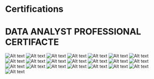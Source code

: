 # Certifications
# DATA ANALYST PROFESSIONAL CERTIFACTE
<img src="https://github.com/software-shoaib/Certifications/blob/main/IBM%20DATA%20ANALYST%20PROFESSIONAL%20CERTIFICATE.jpg" alt="Alt text" title="Optional title">
<img src="https://github.com/software-shoaib/Certifications/blob/main/certificate%20of%20DATA%20VISUALIZATIONS%20USING%20PYTHON.jpg" alt="Alt text" title="Optional title">
<img src="https://github.com/software-shoaib/Certifications/blob/main/IBM%20cerificate%20Through%20Coursera%20Data%20Analysis%20with%20Python.jpg" alt="Alt text" title="Optional title">
<img src="https://github.com/software-shoaib/Certifications/blob/main/DATABASE%20AND%20SQL.jpg" alt="Alt text" title="Optional title">
<img src="https://github.com/software-shoaib/Certifications/blob/main/Python%20Project%20for%20Data%20Science%20cert.jpg" alt="Alt text" title="Optional title">
<img src="https://github.com/software-shoaib/Certifications/blob/main/IBM%20CERTIFICATE%20OF%20Python%20for%20Data%20Science%2C%20AI%20%26%20Development.jpg" alt="Alt text" title="Optional title">
<img src="https://github.com/software-shoaib/Certifications/blob/main/IBM%20COURSE%20OF%20Data%20Visualization%20and%20Dashboards%20with%20Excel%20and.jpg" alt="Alt text" title="Optional title">
<img src="https://github.com/software-shoaib/Certifications/blob/main/IBM%20CERTFICATE%20EXCEL%20FOR%20DATA%20ANALYSIS.jpg" alt="Alt text" title="Optional title">
<img src="https://github.com/software-shoaib/Certifications/blob/main/IBM%20DATA%20ANALYTICS%20ESSENTIALS.jpg" alt="Alt text" title="Optional title">

<img src="https://github.com/software-shoaib/Certifications/blob/main/Kaggle%20Intro%20to%20Programming%20Certifiacate.png" alt="Alt text" title="Optional title">
<img src="https://github.com/software-shoaib/Certifications/blob/main/JAVA%20PROGRAMMING.jpg" alt="Alt text" title="Optional title">

<img src="https://github.com/software-shoaib/Certifications/blob/main/COMPLETION_CERTIFICATE_GDSC_KIET_POWER%20_BI_BOOTCAMP_23.jpg" alt="Alt text" title="Optional title">
<img src="https://github.com/software-shoaib/Certifications/blob/main/MLSA%20Git%20%26%20GitHub.jpg" alt="Alt text" title="Optional title">
<img src="https://github.com/software-shoaib/Certifications/blob/main/Cyber%20security.jfif" alt="Alt text" title="Optional title">

<img src="https://github.com/software-shoaib/Certifications/blob/main/GDSC%20TECH%20CONNECT%202023.jpg" alt="Alt text" title="Optional title">
<img src="https://github.com/software-shoaib/Certifications/blob/main/GDSC%20tech%20blade%201.0%20.jfif" alt="Alt text" title="Optional title">


<img src="https://github.com/software-shoaib/Certifications/blob/main/BIG%20DATA%20AND%20AI.jpg" alt="Alt text" title="Optional title">
<img src="https://github.com/software-shoaib/Certifications/blob/main/Microsoft%20Learn%20AI%20Skills%20Challenge%20-%20Certificate%20of%20completion-%20EN-US.jpg" alt="Alt text" title="Optional title">
<img src="https://github.com/software-shoaib/Certifications/blob/main/Microsoft%20Certificate%20Of%20Create%20machine%20learning%20models.jpg" alt="Alt text" title="Optional title">
<img src="https://github.com/software-shoaib/Certifications/blob/main/Microsoft%20Certificate%20Of%20Get%20started%20with%20AI%20on%20Azure.jpg" alt="Alt text" title="Optional title">
<img src="https://github.com/software-shoaib/Certifications/blob/main/Microsoft%20Certificate%20Of%20Refine%20and%20test%20machine%20learning%20models.jpg" alt="Alt text" title="Optional title">
<img src="https://github.com/software-shoaib/Certifications/blob/main/ethical%20hacking.jfif" alt="Alt text" title="Optional title">





